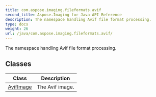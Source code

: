 ```yaml
---
title: com.aspose.imaging.fileformats.avif
second_title: Aspose.Imaging for Java API Reference
description: The namespace handling Avif file format processing.
type: docs
weight: 26
url: /java/com.aspose.imaging.fileformats.avif/
---
```


The namespace handling Avif file format processing.


## Classes

| Class | Description |
| --- | --- |
| [AvifImage](../com.aspose.imaging.fileformats.avif/avifimage) | The Avif image. |
